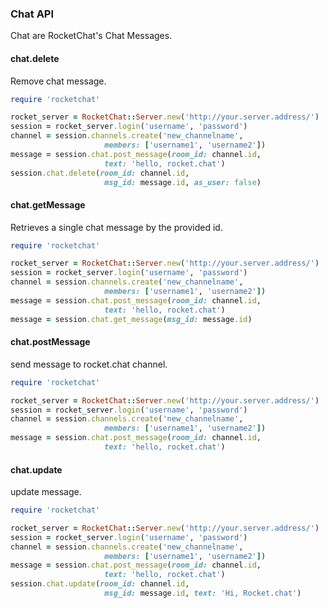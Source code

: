 ### Chat API

Chat are RocketChat's Chat Messages.

#### chat.delete

Remove chat message.

```ruby
require 'rocketchat'

rocket_server = RocketChat::Server.new('http://your.server.address/')
session = rocket_server.login('username', 'password')
channel = session.channels.create('new_channelname',
                     members: ['username1', 'username2'])
message = session.chat.post_message(room_id: channel.id,
                     text: 'hello, rocket.chat')
session.chat.delete(room_id: channel.id, 
                     msg_id: message.id, as_user: false)
```

#### chat.getMessage

Retrieves a single chat message by the provided id.

```ruby
require 'rocketchat'

rocket_server = RocketChat::Server.new('http://your.server.address/')
session = rocket_server.login('username', 'password')
channel = session.channels.create('new_channelname',
                     members: ['username1', 'username2'])
message = session.chat.post_message(room_id: channel.id,
                     text: 'hello, rocket.chat')
message = session.chat.get_message(msg_id: message.id)
```

#### chat.postMessage

send message to rocket.chat channel.

```ruby
require 'rocketchat'

rocket_server = RocketChat::Server.new('http://your.server.address/')
session = rocket_server.login('username', 'password')
channel = session.channels.create('new_channelname',
                     members: ['username1', 'username2'])
message = session.chat.post_message(room_id: channel.id,
                     text: 'hello, rocket.chat')
```

#### chat.update

update message.
 
```ruby
require 'rocketchat'

rocket_server = RocketChat::Server.new('http://your.server.address/')
session = rocket_server.login('username', 'password')
channel = session.channels.create('new_channelname',
                     members: ['username1', 'username2'])
message = session.chat.post_message(room_id: channel.id,
                     text: 'hello, rocket.chat')
session.chat.update(room_id: channel.id, 
                     msg_id: message.id, text: 'Hi, Rocket.chat')
```
